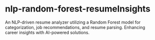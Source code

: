 # nlp-random-forest-resumeInsights
An NLP-driven resume analyzer utilizing a Random Forest model for categorization, job recommendations, and resume parsing. Enhancing career insights with AI-powered solutions.
